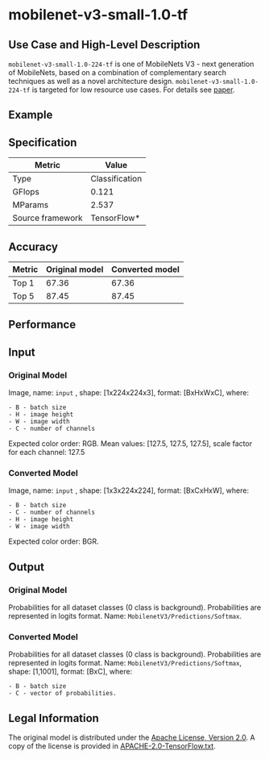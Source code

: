 # mobilenet-v3-small-1.0-tf

## Use Case and High-Level Description

`mobilenet-v3-small-1.0-224-tf` is one of MobileNets V3 - next generation of MobileNets,
based on a combination of complementary search techniques as well as a novel architecture design.
`mobilenet-v3-small-1.0-224-tf` is targeted for low resource use cases. For details see [paper](https://arxiv.org/abs/1905.02244).

## Example

## Specification

| Metric                          | Value                                     |
|---------------------------------|-------------------------------------------|
| Type                            | Classification                            |
| GFlops                          | 0.121                                     |
| MParams                         | 2.537                                     |
| Source framework                | TensorFlow\*                              |

## Accuracy

| Metric | Original model | Converted model |
| ------ | -------------- | --------------- |
| Top 1  | 67.36          | 67.36           |
| Top 5  | 87.45          | 87.45           |

## Performance

## Input

### Original Model

Image, name: `input` , shape: [1x224x224x3], format: [BxHxWxC], where:

    - B - batch size
    - H - image height
    - W - image width
    - C - number of channels

   Expected color order: RGB.
   Mean values: [127.5, 127.5, 127.5], scale factor for each channel: 127.5

### Converted Model

Image, name: `input` , shape: [1x3x224x224], format: [BxCxHxW], where:

    - B - batch size
    - C - number of channels
    - H - image height
    - W - image width

   Expected color order: BGR.

## Output

### Original Model

Probabilities for all dataset classes (0 class is background). Probabilities are represented in logits format. Name: `MobilenetV3/Predictions/Softmax`.

### Converted Model

Probabilities for all dataset classes (0 class is background). Probabilities are represented in logits format. Name: `MobilenetV3/Predictions/Softmax`, shape: [1,1001], format: [BxC],
    where:

    - B - batch size
    - C - vector of probabilities.

## Legal Information

The original model is distributed under the
[Apache License, Version 2.0](https://raw.githubusercontent.com/tensorflow/models/master/LICENSE).
A copy of the license is provided in [APACHE-2.0-TensorFlow.txt](../licenses/APACHE-2.0-TensorFlow.txt).

